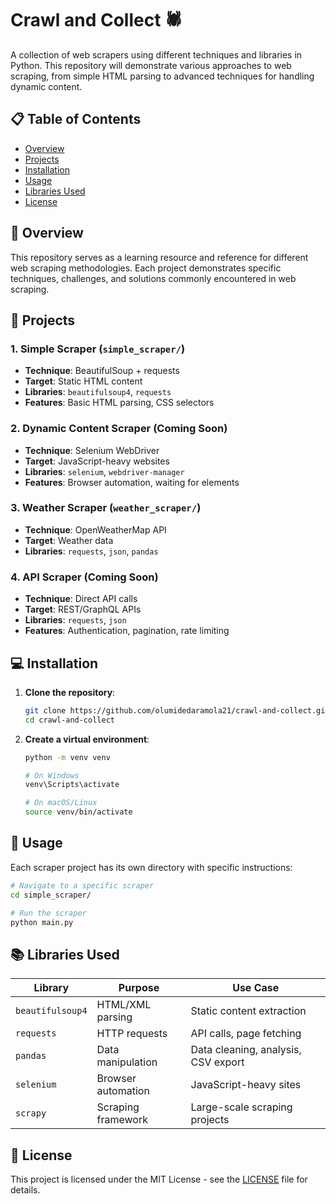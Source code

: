# Crawl and Collect 🕷️

A  collection of web scrapers using different techniques and libraries in Python. This repository will demonstrate various approaches to web scraping, from simple HTML parsing to advanced techniques for handling dynamic content.

## 📋 Table of Contents

- [Overview](#overview)
- [Projects](#projects)
- [Installation](#installation)
- [Usage](#usage)
- [Libraries Used](#libraries-used)
- [License](#license)


## 🎯 Overview

This repository serves as a learning resource and reference for different web scraping methodologies. Each project demonstrates specific techniques, challenges, and solutions commonly encountered in web scraping.



## 📁 Projects

### 1. Simple Scraper (`simple_scraper/`)
- **Technique**: BeautifulSoup + requests
- **Target**: Static HTML content
- **Libraries**: `beautifulsoup4`, `requests`
- **Features**: Basic HTML parsing, CSS selectors

### 2. Dynamic Content Scraper (Coming Soon)
- **Technique**: Selenium WebDriver
- **Target**: JavaScript-heavy websites
- **Libraries**: `selenium`, `webdriver-manager`
- **Features**: Browser automation, waiting for elements

### 3. Weather Scraper (`weather_scraper/`)
- **Technique**: OpenWeatherMap API
- **Target**: Weather data 
- **Libraries**: `requests`, `json`, `pandas`

### 4. API Scraper (Coming Soon)
- **Technique**: Direct API calls
- **Target**: REST/GraphQL APIs
- **Libraries**: `requests`, `json`
- **Features**: Authentication, pagination, rate limiting



## 💻 Installation

1. **Clone the repository**:
   ```bash
   git clone https://github.com/olumidedaramola21/crawl-and-collect.git
   cd crawl-and-collect
   ```

2. **Create a virtual environment**:
   ```bash
   python -m venv venv
   
   # On Windows
   venv\Scripts\activate
   
   # On macOS/Linux
   source venv/bin/activate
   ```

## 🚀 Usage

Each scraper project has its own directory with specific instructions:

```bash
# Navigate to a specific scraper
cd simple_scraper/

# Run the scraper
python main.py
```

## 📚 Libraries Used

| Library | Purpose | Use Case |
|---------|---------|----------|
| `beautifulsoup4` | HTML/XML parsing | Static content extraction |
| `requests` | HTTP requests | API calls, page fetching |
| `pandas` | Data manipulation | Data cleaning, analysis, CSV export |
| `selenium` | Browser automation | JavaScript-heavy sites |
| `scrapy` | Scraping framework | Large-scale scraping projects |



## 📄 License

This project is licensed under the MIT License - see the [LICENSE](LICENSE) file for details.




